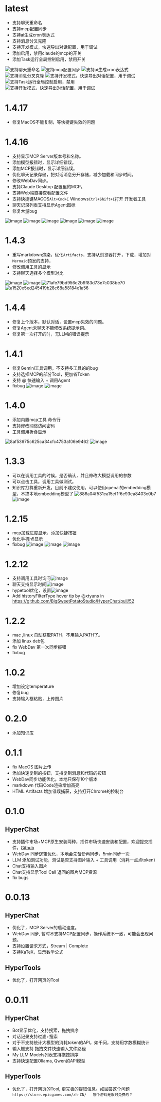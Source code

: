 # latest

* 支持聊天重命名
* 支持mcp配置同步
* 支持ai生成cron表达式
* 支持消息分叉克隆
* 支持开发模式，快速导出对话配置，用于调试
* 添加启用，禁用claude的mcp的开关
* 添加Task运行全局控制启用，禁用开关

![支持聊天重命名](https://github.com/user-attachments/assets/9e178d72-2446-4d63-a1ac-ac0299a3d0a4)
![支持mcp配置同步](https://github.com/user-attachments/assets/ecc4945d-3170-476f-b653-badecf972957)
![支持ai生成cron表达式](https://github.com/user-attachments/assets/5855ed6e-d502-4913-a712-7a1d65b7722f)
![支持消息分叉克隆](https://github.com/user-attachments/assets/498d4e03-0555-4b9b-9838-ec46602fb501)
![支持开发模式，快速导出对话配置，用于调试](https://github.com/user-attachments/assets/124a6e1a-6436-4308-8475-9fb32b5e3f09)
![支持Task运行全局控制启用，禁用](https://github.com/user-attachments/assets/7537941a-1e2d-41a8-abb6-2569fe040067)
![支持开发模式，快速导出对话配置，用于调试](https://github.com/user-attachments/assets/9bfdf789-378e-43d7-bcdf-8a91c593fe16)


# 1.4.17
* 修复MacOS不能复制，等快捷键失效的问题

# 1.4.16

* 支持显示MCP Server版本号和名称。
* 添加模型报错时，显示详细错误。
* 添加MCP报错时，显示详细错误。
* 优化聊天记录存储，把对话消息分开存储，减少加载和同步时间。
* 修改WebDav同步。
* 支持Claude Desktop 配置里的MCP。
* 支持Web端直接查看配置文件
* 支持快捷键MACOS`Alt+Cmd+I`   Windows`Ctrl+Shift+I`打开 开发者工具
* 聊天记录列表支持显示Agent图标
* 修复大量bug

![image](https://github.com/user-attachments/assets/e00bb252-83a6-40ca-928a-3162859b0c27)
![image](https://github.com/user-attachments/assets/5378bba1-91f5-4d77-accf-544d9a09e909)
![image](https://github.com/user-attachments/assets/2b236af6-a0bc-453a-b08e-8f3627a5d392)
![image](https://github.com/user-attachments/assets/ca3cc911-bc6a-4560-aede-f34969190e91)
![image](https://github.com/user-attachments/assets/c69addb1-6a07-4fb8-8858-8851cfd31be6)
![image](https://github.com/user-attachments/assets/23717164-7177-4622-a4bd-bd2d13be1edf)


# 1.4.3
* 重写markdown渲染，优化`Artifacts`，支持从浏览器打开，下载，增加对`Mermaid`预发的支持，
* 修改调用工具的显示
* 支持聊天选择多个模型对比

![image](https://github.com/user-attachments/assets/b4b88d6c-da7f-4822-8ca7-a79c3d02b6a5)
![image](https://github.com/user-attachments/assets/d1b54fb3-e0d6-4999-9c89-879c8c095ab6)
![71afe79bd956c2b9f83d73e7c038be70](https://github.com/user-attachments/assets/13e81223-d00f-4100-8128-19adc262ce83)
![a1520e5ed245419b28c68a58184e1a56](https://github.com/user-attachments/assets/940a971e-cdb1-4824-8391-292217e9c1af)




# 1.4.4

* 修复上个版本，默认对话，设置mcp失效的问题。
* 修复Agent未聊天不能修改系统提示词。
* 修复第一次打开的时，无LLM的错误提示


# 1.4.1

* 修复Gemini工具调用，不支持多工具的的bug
* 支持选择MCP的部分Tool，更加省Token
* 支持 @ 快速输入 + 调用Agent
* fixbug
![image](https://github.com/user-attachments/assets/63ae6853-5df4-4b29-8bc9-c33d99239833)
![image](https://github.com/user-attachments/assets/6010494f-1218-4714-bbfe-8e61969a6826)


# 1.4.0

* 添加内置mcp工具 命令行
* 支持修改网络访问密码
* 工具调用折叠显示
  
![8af53675c625ca34cfc4753a106e9462](https://github.com/user-attachments/assets/ef030a65-ba9e-4cd5-9ca8-669677b483be)
![image](https://github.com/user-attachments/assets/af1598b6-d912-4f04-8919-a3d3e1ed93bc)

# 1.3.3

* 可以在调用工具的时候，是否确认，并且修改大模型调用的参数
* 可以点击工具，调用工具做测试。
* 知识库打算重新开发，目前不建议使用，可以使用openai的embedding模型，不搞本地embedding模型了
![886a04f531ca15ef1f6e93ea8403c0b7](https://github.com/user-attachments/assets/7c6eb1d4-7ba1-430b-8fca-18023f7dadd3)
![image](https://github.com/user-attachments/assets/fc87b507-8427-4157-a0f9-78d141299151)


# 1.2.15

* mcp加载进度显示，添加快捷按钮
* 优化手机h5显示
* fixbug
![image](https://github.com/user-attachments/assets/1c60e98f-f57b-4a38-9464-c7548c09cc3c)
![image](https://github.com/user-attachments/assets/d8ba028d-d091-40f3-82bb-40e6f6ba10de)
![image](https://github.com/user-attachments/assets/f53652cd-07f4-4f98-89d5-865213dc3fb5)


# 1.2.12

* 支持调用工具时询问![image](https://github.com/user-attachments/assets/11c03c92-399e-457e-8000-ff00c3c1e059)
* 聊天支持显示时间![image](https://github.com/user-attachments/assets/dba7bf09-99a1-46bd-9c94-052d18469b96)
* hypetool优化，设置![image](https://github.com/user-attachments/assets/cfc2c8e5-f7e7-4078-aaff-240b567f47c5)
* Add historyFilterType hover tip by @xtyuns in https://github.com/BigSweetPotatoStudio/HyperChat/pull/52



# 1.2.2

* mac ,linux 自动获取PATH，不用输入PATH了。
* 添加 linux deb包
* fix WebDav 第一次同步报错
* fixbug


# 1.0.2

* 增加设定temperature
* 修复bug
* 支持输入框粘贴，上传图片

# 0.2.0

* 添加知识库


# 0.1.1

* fix MacOS 图片上传
* 添加快速复制的按钮，支持复制消息和代码的按钮
* WebDav同步功能优化，本地只保存10个版本
* markdown 代码Code渲染增加高亮
* HTML Artifacts 增加错误捕获，支持打开Chrome的控制台



# 0.1.0

## HyperChat

* 支持插件市场+MCP原生安装两种，插件市场快速安装和配置，欢迎提交插件，[Github](https://github.com/BigSweetPotatoStudio/HyperChatMCP)
* WebDav 同步逻辑优化，本地会先备份再同步，5min同步一次
* LLM 添加测试功能，测试是否支持图片输入 + 工具调用（消耗一点点token）
* Chat支持输入图片
* Chat支持显示Tool Call 返回的图片MCP资源
* fix bugs




# 0.0.13

## HyperChat

* 优化了，MCP Server的启动速度。
* WebDav 同步, 暂时不支持MCP配置同步，操作系统不一致，可能会出现问题。
* 支持设置请求方式，Stream | Complete
* 支持KaTeX，显示数学公式

## HyperTools

* 优化了，打开网页的Tool



# 0.0.11

## HyperChat

* Bot显示优化，支持搜索，拖拽排序
* 对话记录支持过滤+搜索
* 对于不支持统计大模型的消耗token的API，如千问，支持用字数模糊统计
* 输入框支持 拖拽文件快速输入文件路径
* My LLM Models列表支持拖拽排序
* 支持快速配置Ollama, Qwen的API模型

## HyperTools

* 优化了，打开网页的Tool, 更完善的提取信息。如回答这个问题 `https://store.epicgames.com/zh-CN/   哪个游戏是限时免费的？`
